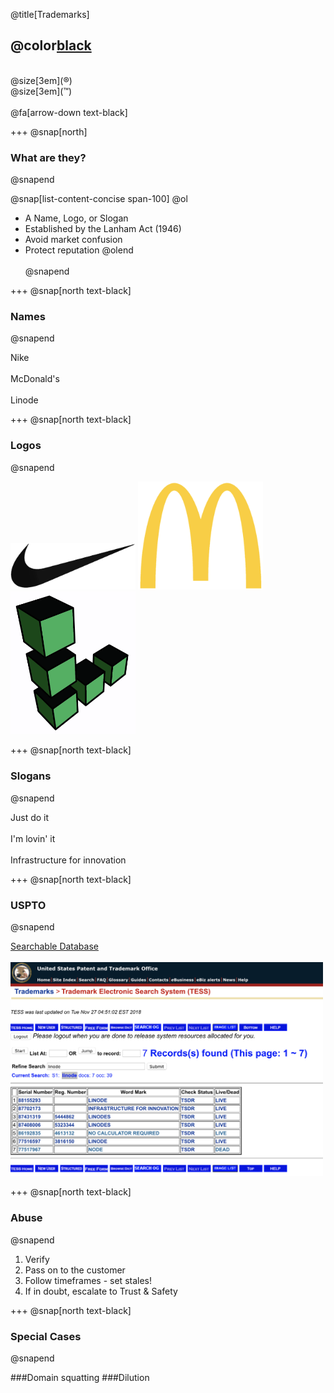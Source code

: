 @title[Trademarks]

## @color[black](Trademarks)
<br>
@size[3em](&reg;)
<br>
@size[3em](&trade;)
<br><br>
@fa[arrow-down text-black]

+++
@snap[north]
### What are they?
@snapend

@snap[list-content-concise span-100]
@ol
- A Name, Logo, or Slogan
- Established by the Lanham Act (1946)
- Avoid market confusion
- Protect reputation
@olend
<br><br>
@snapend

+++
@snap[north text-black]
### Names
@snapend

Nike
<br><br>
McDonald's
<br><br>
Linode


+++
@snap[north text-black]
### Logos
@snapend

<img src="template/img/nike.png" alt="drawing" width="200"/>
<img src="template/img/mcdonalds.png" alt="drawing" width="200"/>
<img src="template/img/linode.png" alt="drawing" width="200"/>

+++
@snap[north text-black]
### Slogans
@snapend

Just do it
<br><br>
I'm lovin' it
<br><br>
Infrastructure for innovation

+++
@snap[north text-black]
### USPTO
@snapend

[Searchable Database](https://www.uspto.gov/trademarks-application-process/search-trademark-database)
<br><br>
<img src="template/img/tmsearch.png" alt="drawing" width="500"/>

+++
@snap[north text-black]
### Abuse
@snapend

1. Verify
1. Pass on to the customer
1. Follow timeframes - set stales!
1. If in doubt, escalate to Trust & Safety

+++
@snap[north text-black]
### Special Cases
@snapend

###Domain squatting
###Dilution
